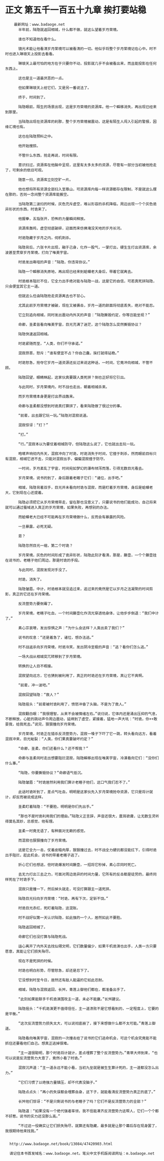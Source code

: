 # 正文 第五千一百五十九章 挨打要站稳
        最新网址：www.badaoge.net
          半年前，陆隐就返回相城，什么都不做，就这么望着岁月荣境。
      
          谁也不知道他在看什么。
      
          镜光术能让他看清岁月荣境可以被看清的一切。他似乎将整个岁月荣境记在心中。时不时也进入琳琅天上投影去看看。
      
          琳琅天上最可怕的地方在于只要你不动，投影就几乎不会被看出来，而且能投影在任何东西上。
      
          这也是主一道最厌恶的一点。
      
          但如果琳琅天上给它们，又是另一番说法了。
      
          终于，时间到了。
      
          陆隐眼前，陌生的场景出现，这是岁月荣境的资源库。他一个瞬移消失，再出现已经来到那里。
      
          当陆隐出现在资源库的刹那，整个岁月荣境被震动，这是有陌生人闯入引起的警报，因缘汇境也有。
      
          这也在陆隐预料之中。
      
          他开始搜掠。
      
          不管什么东西，抢走再说，时间有限。
      
          意识扫过，资源库在他脑中呈现，这里有太多太多的资源，尽管有一部分当初被他抢走了，可剩余的依旧可观。
      
          随意一扫，资源库立刻空旷一片。
      
          他也想将所有资源全部扫入至尊山，可资源库内每一样资源都存在限制，不是就这么摆在那的，否则一念间整个资源库能搬空。
      
          当陆隐第二波扫的时候，灰色充斥虚空，难以形容的杀机降临，周边出现一个个灰色诡异形状的东西，时诡来了。
      
          他握拳，五指张开，恐怖的力量瞬间释放。
      
          资源库轰鸣，虚空彻底破碎，迎面而来仿佛淹没天地的岁月长河。
      
          时诡隐藏于岁月之内，伺机刺杀。
      
          陆隐背后，六张卡片出现，融于己身，化作一股气，一掌打出，硬生生打出资源库，余波甚至贯穿岁月荣境，打向了唯美宇宙。
      
          时诡发出嘶哑的声音：“陆隐，你违背协议。”
      
          陆隐一个瞬移消失原地，再出现已经来到蛤蟆老大身后，带着它就离去。
      
          时诡根本阻拦不住，它全力出手绝对能与陆隐一战，这是它的自信，可若真死拼陆隐，只会便宜其它主一道。
      
          但就这么任由陆隐抢走资源离去也不甘心。
      
          尤其此前岁月荣境才被破，现在又被袭击，岁月一道的颜面将彻底丢失，绝对不能忍。
      
          它立刻追向相城，同时发出震动内外天的声音：“陆隐撕毁约定，你等岂能坐视？”
      
          命卿，圣柔皆看向唯美宇宙，目光充满了迷茫，这个陆隐怎么突然撕毁协议？
      
          陆隐快速返回相城。
      
          时诡紧随而至，“人类，你们不守承诺。”
      
          混寂昂首，怒斥：“谁有便宜不占？你自己蠢，挨打就得站稳。”
      
          时诡怒急，抢夺它岁月一道资源还反过来说这种话，一时间，它竟冲向相城，不管不顾。
      
          陆隐回望，眼睛眯起，这家伙真要跟人类死拼？倒也正好将它引出。
      
          与此同时，岁月荣境内，时不战也走出，朝着相城杀来。
      
          而岁月荣境本身更是打出界战轰来。
      
          命卿与圣柔都没想到时诡真打算拼了，看来陆隐做了很过分的事。
      
          “前辈，出去跟它玩一玩。”陆隐对混寂说道。
      
          混寂惊讶：“打？”
      
          “打。”
      
          “行。”混寂本以为要仗着相城防守，但陆隐这么说了，它也就出去玩一玩。
      
          咆哮声响彻内外天，混寂冲向了时诡，时诡消失于时间，它擅于刺杀，然而眼前目标只有混寂，相城它进不去，只能对混寂出手，偏偏混寂擅于防守。
      
          一时间，岁月紊乱了宇宙，时间宛如梦幻的瀑布倾泻而落，引得无数目光看去。
      
          岁月荣境，说书的到了，身后跟着老瞎子它们：“诸位，出手吧。”
      
          相城，陆隐背着双手，目光并未看向时诡与混寂，而是盯着岁月荣境，身后是蛤蟆老大，它到现在心还提着。
      
          陆隐必须把它从岁月荣境带走，留在那也没意义了，只要说书的他们能成功，自己将来就可以通过蜃域进入真正的岁月荣境，如果失败，再想别的办法。
      
          而蛤蟆老大已经不可能再在岁月荣境做什么，反而会有暴露的风险。
      
          一旦暴露，必死无疑。
      
          恩？
      
          陆隐忽然目光一缩，第二个时诡？
      
          岁月荣境，灰色的时间形成了诡异形状，陆隐此刻才看清，那是，藤壶，一个个藤壶挂在说书的，老瞎子他们周边，那是时诡的手段。
      
          与此同时，混寂发现对手没了。
      
          时诡，消失了。
      
          陆隐皱眉，中计，时诡根本就没追过来，追过来的竟然是它以岁月之法凝聚的时间剪影，真正的它还在岁月荣境。
      
          反流营势力要倒霉了。
      
          岁月荣境，老瞎子吐血，一个时间藤壶化作流光穿透他身体，让他步步倒退：“我们中计了。”
      
          素心宗哀嚎，发出惊惧之声：“为什么会这样？人类出卖了我们？”
      
          说书的叹息：“还是着急了，诸位，想办法逃。”
      
          时不战返杀向岁月荣境，时诡冷笑，发出阴冷至极的声音：“逃？看你们怎么逃。”
      
          一场大战从相城突兀转移到了岁月荣境。
      
          转换的让人目不暇接。
      
          混寂望向远方，它也猜到被利用了，真正的时诡还在岁月荣境，真让它不爽啊。
      
          “前辈，冲一波吧。”
      
          混寂回望陆隐：“救人？”
      
          陆隐摇头：“前辈被时诡利用了，愤怒冲昏了头脑，不是为了救人。”
      
          混寂翻白眼：“我很理智，从来不会被情绪左右。”说归说，它体内还是涌出压抑的气息，不断释放，心脏的跳动声令周边震动，延绵到了虚空，紧接着，猛地一声大吼：“时诡，你++敢耍我，给我死去。”说完，狠狠撞向岁月荣境。
      
          岁月荣境，时诡正在猎杀反流营势力，混寂一嗓子下吓了它一跳，转头看向远方，看着混寂冲来，目光眦裂：“人类，你们果真要破坏约定？”
      
          “命卿，圣柔，你们还看什么？还不帮我？”
      
          命卿与圣柔同时走出想要阻拦混寂，陆隐瞬移出现在唯美宇宙，冷漠看向它们：“没你们什么事。”
      
          “陆隐，你要撕毁协议？”命卿语气低沉。
      
          陆隐皱眉：“时诡居然利用我们算计老瞎子他们，这口气我们忍不了。”
      
          此话时诡听到了，差点气吐血，明明是这家伙先入岁月荣境抢夺资源，它只是将计就计，却反而被说成这样。
      
          圣柔盯着陆隐：“不要脸，明明是你们先出手。”
      
          “那也不是时诡利用我们的理由。”陆隐义正言辞，声音还很大，震耳欲聋，让无数生灵听得莫名其妙，总感觉，他有理。
      
          圣柔一时竟无语了，有种面对无赖的感觉。
      
          而混寂也狠狠撞向了岁月荣境。
      
          这是它全力一击，仗着皮糙肉厚，狠狠撞过去，时不战全力硬抗都没能扛下，引得时诡出手阻拦，趁此机会，说书的带着老瞎子逃了。
      
          折心它们也想逃，但时诡爆发时间藤壶，一招将它秒掉，素心宗同时死亡。
      
          去无力打出三去之力，可面对周边诡异的时间力量，它所有的反击都是徒劳的，最终同样死在了时诡手下。
      
          混寂只是撞一下，然后掉头就走，可没打算跟主一道死拼。
      
          陆隐目光扫向岁月荣境：“时诡，再有下次，定斩不饶。”
      
          时诡目光赤红，死盯着陆隐，这混账。
      
          时不战好似第一天认识陆隐，如此强的一个人，居然如此不要脸。
      
          陆隐返回相城了。
      
          命卿它们也没打算与陆隐死战。
      
          运心离开了内外天去找仙翎文明，它们数量偏少，如果千机诡演也出手，人类一方只要愿意，真能让它们损失殆尽。
      
          现在不是死拼的时候。
      
          时诡也明白形势，尽管怒急，却还是忍下了。
      
          它没想到时至今日，居然还有敌人能逼的它如此忍耐。
      
          相城，陆隐与混寂返回，长舛，青莲上御他们都在，都准备出手了。
      
          “此刻如果能联手千机诡演围攻主一道，未必不能赢。”长舛建议。
      
          陆隐摇头：“千机诡演更不值得信任，主一道溃败不是它想看到的，一定程度上，它要的是平衡。”
      
          “这次反流营势力损失太大，可以说彻底崩了，接下来想做什么都不太可能。”青莲上御道。
      
          陆隐看向唯美宇宙，混寂的一次撞击给了说书的它们逃命机会，可这个机会究竟能不能抓住还要看他们自己。想真正逃掉很难。
      
          “主一道很聪明，那个时诡将计就计，差点埋葬了整个反流营势力。”青草大师到来，“也可以说是反流营势力大意了，竟然小看了时诡。”
      
          混寂沉声道：“主一道永远不能小看，当初九垒就是被生生算计死的，主一道都没怎么出力。”
      
          “它们习惯了以绝强力量镇压，却不代表没脑子。”
      
          陆隐点点头：“再小的失误都会埋葬自身，这下子，就能看清反流营势力真正的底了。”
      
          长舛他们惊讶：“不是只剩说书的与老瞎子了吗？它们不是反流营势力的全部？”
      
          陆隐道：“如果没有一个绝代强者率领，我不信能凑齐反流营势力这帮人，它们一个个都不好惹。说书的实力还没那么高。”
      
          “不过这一役确实让它们损失殆尽，就算还有隐藏，最多就是让那个幕后存在现身罢了，我很期待他来找我。”
      
      
      http://www.badaoge.net/book/13084/47420903.html
      
      请记住本书首发域名：www.badaoge.net。笔尖中文手机版阅读网址：m.badaoge.net